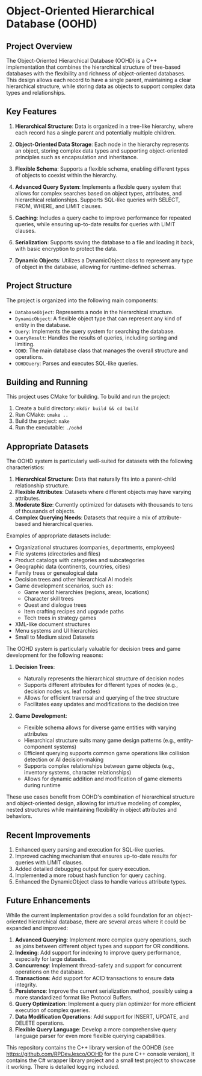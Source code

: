 # Object-Oriented Hierarchical Database (OOHD)

## Project Overview

The Object-Oriented Hierarchical Database (OOHD) is a C++ implementation that combines the hierarchical structure of tree-based databases with the flexibility and richness of object-oriented databases. This design allows each record to have a single parent, maintaining a clear hierarchical structure, while storing data as objects to support complex data types and relationships.

## Key Features

1. **Hierarchical Structure**: Data is organized in a tree-like hierarchy, where each record has a single parent and potentially multiple children.

2. **Object-Oriented Data Storage**: Each node in the hierarchy represents an object, storing complex data types and supporting object-oriented principles such as encapsulation and inheritance.

3. **Flexible Schema**: Supports a flexible schema, enabling different types of objects to coexist within the hierarchy.

4. **Advanced Query System**: Implements a flexible query system that allows for complex searches based on object types, attributes, and hierarchical relationships. Supports SQL-like queries with SELECT, FROM, WHERE, and LIMIT clauses.

5. **Caching**: Includes a query cache to improve performance for repeated queries, while ensuring up-to-date results for queries with LIMIT clauses.

6. **Serialization**: Supports saving the database to a file and loading it back, with basic encryption to protect the data.

7. **Dynamic Objects**: Utilizes a DynamicObject class to represent any type of object in the database, allowing for runtime-defined schemas.

## Project Structure

The project is organized into the following main components:

- `DatabaseObject`: Represents a node in the hierarchical structure.
- `DynamicObject`: A flexible object type that can represent any kind of entity in the database.
- `Query`: Implements the query system for searching the database.
- `QueryResult`: Handles the results of queries, including sorting and limiting.
- `OOHD`: The main database class that manages the overall structure and operations.
- `OOHDQuery`: Parses and executes SQL-like queries.

## Building and Running

This project uses CMake for building. To build and run the project:

1. Create a build directory: `mkdir build && cd build`
2. Run CMake: `cmake ..`
3. Build the project: `make`
4. Run the executable: `./oohd`

## Appropriate Datasets

The OOHD system is particularly well-suited for datasets with the following characteristics:

1. **Hierarchical Structure**: Data that naturally fits into a parent-child relationship structure.
2. **Flexible Attributes**: Datasets where different objects may have varying attributes.
3. **Moderate Size**: Currently optimized for datasets with thousands to tens of thousands of objects.
4. **Complex Querying Needs**: Datasets that require a mix of attribute-based and hierarchical queries.

Examples of appropriate datasets include:

- Organizational structures (companies, departments, employees)
- File systems (directories and files)
- Product catalogs with categories and subcategories
- Geographic data (continents, countries, cities)
- Family trees or genealogical data
- Decision trees and other hierarchical AI models
- Game development scenarios, such as:
    - Game world hierarchies (regions, areas, locations)
    - Character skill trees
    - Quest and dialogue trees
    - Item crafting recipes and upgrade paths
    - Tech trees in strategy games
- XML-like document structures
- Menu systems and UI hierarchies
- Small to Medium sized Datasets

The OOHD system is particularly valuable for decision trees and game development for the following reasons:

1. **Decision Trees**:
    - Naturally represents the hierarchical structure of decision nodes
    - Supports different attributes for different types of nodes (e.g., decision nodes vs. leaf nodes)
    - Allows for efficient traversal and querying of the tree structure
    - Facilitates easy updates and modifications to the decision tree

2. **Game Development**:
    - Flexible schema allows for diverse game entities with varying attributes
    - Hierarchical structure suits many game design patterns (e.g., entity-component systems)
    - Efficient querying supports common game operations like collision detection or AI decision-making
    - Supports complex relationships between game objects (e.g., inventory systems, character relationships)
    - Allows for dynamic addition and modification of game elements during runtime

These use cases benefit from OOHD's combination of hierarchical structure and object-oriented design, allowing for intuitive modeling of complex, nested structures while maintaining flexibility in object attributes and behaviors.

## Recent Improvements

1. Enhanced query parsing and execution for SQL-like queries.
2. Improved caching mechanism that ensures up-to-date results for queries with LIMIT clauses.
3. Added detailed debugging output for query execution.
4. Implemented a more robust hash function for query caching.
5. Enhanced the DynamicObject class to handle various attribute types.

## Future Enhancements

While the current implementation provides a solid foundation for an object-oriented hierarchical database, there are several areas where it could be expanded and improved:

1. **Advanced Querying**: Implement more complex query operations, such as joins between different object types and support for OR conditions.
2. **Indexing**: Add support for indexing to improve query performance, especially for large datasets.
3. **Concurrency**: Implement thread-safety and support for concurrent operations on the database.
4. **Transactions**: Add support for ACID transactions to ensure data integrity.
5. **Persistence**: Improve the current serialization method, possibly using a more standardized format like Protocol Buffers.
6. **Query Optimization**: Implement a query plan optimizer for more efficient execution of complex queries.
7. **Data Modification Operations**: Add support for INSERT, UPDATE, and DELETE operations.
8. **Flexible Query Language**: Develop a more comprehensive query language parser for even more flexible querying capabilities.

This repository contains the C++ library version of the OOHDB (see https://github.com/RPDevJesco/OOHD for the pure C++ console version), It contains the C# wrapper library project and a small test project to showcase it working. There is detailed logging included.
